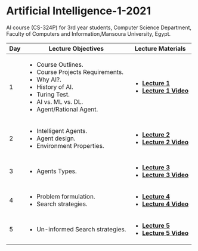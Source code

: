 # Artificial Intelligence-1-2021
AI course (CS-324P) for 3rd year students, Computer Science Department, Faculty of Computers and Information,Mansoura University, Egypt.
  <table>  
        <thead>
           <th> Day </th>
           <th> Lecture Objectives </th>
           <th> Lecture Materials </th>
        </thead>
        <tr>
            <td> 1 </td>
            <td> 
              <ul>  
                     <li> Course Outlines. </li>
                     <li> Course Projects Requirements. </li>
                     <li> Why AI?. </li>
                     <li> History of AI. </li>
                     <li> Turing Test.</li>
                     <li> AI vs. ML vs. DL.</li>
                     <li> Agent/Rational Agent. </li> 
                 </ul>
              </td>
           <td> 
              <ul>
                <li> <a href="1.pdf"> <b> Lecture 1 </b></a> </li>
                <li> <a href="https://www.youtube.com/watch?v=atXA3wbMEO8"> <b> Lecture 1 Video </b></a> </li>
               </ul>
            </td>
             </tr> 
         <tr>
            <td> 2 </td>
            <td> 
              <ul>  
                     <li> Intelligent Agents. </li>
                     <li> Agent design. </li>
                     <li> Environment Properties. </li>
               </ul>
             </td>
             <td> 
              <ul>
                <li> <a href="2.pdf"> <b> Lecture 2 </b></a> </li>
                <li> <a href="https://www.youtube.com/watch?v=0dKzp1qgKPU"> <b> Lecture 2 Video </b></a> </li>
              </ul>
             </td>
        </tr>
            <tr>
            <td> 3 </td>
            <td> 
                  <ul>  
                     <li> Agents Types. </li>
                 </ul>
              </td>
              <td> 
              <ul>
                <li> <a href="3.pdf"> <b> Lecture 3 </b></a> </li>
                <li> <a href="https://www.youtube.com/watch?v=bva3ymDtHHo"> <b> Lecture 3 Video </b></a> </li>
                </ul>
            </td>
             </tr>
              <tr>
            <td> 4 </td>
            <td> 
                  <ul>  
                     <li> Problem formulation. </li>
                     <li> Search strategies. </li>
                 </ul>
              </td>
              <td> 
              <ul>
                <li> <a href="4.pdf"> <b> Lecture 4 </b></a> </li>
                <li> <a href="https://www.youtube.com/watch?v=VMtR9cF7tDQ"> <b> Lecture 4 Video </b></a> </li>
                </ul>
            </td>
            </tr>
            <tr>
            <td> 5 </td>
            <td> 
                  <ul>  
                     <li> Un-informed Search strategies. </li>  
                 </ul>
              </td>
              <td> 
              <ul>
                <li> <a href="5_6.pdf"> <b> Lecture 5 </b></a> </li>
                <li> <a href="https://www.youtube.com/watch?v=PuYAUGPQaSQ"> <b> Lecture 5 Video </b></a> </li>
                </ul>
            </td>
            </tr>
  </table>
